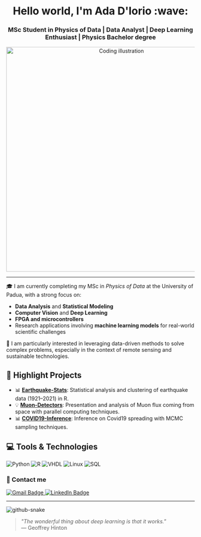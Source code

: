 <h1 align="center"> Hello world, I'm Ada D'Iorio :wave:</h1>
<h3 align="center">MSc Student in Physics of Data | Data Analyst | Deep Learning Enthusiast | Physics Bachelor degree</h3>

<p align="center">
  <img src="https://user-images.githubusercontent.com/74038190/212750155-3ceddfbd-19d3-40a3-87af-8d329c8323c4.gif" width="600" alt="Coding illustration" />
</p>

----

🎓 I am currently completing my MSc in *Physics of Data* at the University of Padua, with a strong focus on:

- **Data Analysis** and **Statistical Modeling**
- **Computer Vision** and **Deep Learning**
- **FPGA and microcontrollers**
- Research applications involving **machine learning models** for real-world scientific challenges

📌 I am particularly interested in leveraging data-driven methods to solve complex problems, especially in the context of remote sensing and sustainable technologies.

## 🚀 Highlight Projects

- 📊 [**Earthquake-Stats**](https://github.com/adadiorio/Earthquake-Stats): Statistical analysis and clustering of earthquake data (1921–2021) in R.
- 💡 [**Muon-Detectors**](https://github.com/adadiorio/MAPD-B-Muon-Batch-Analysis): Presentation and analysis of Muon flux coming from space with parallel computing techniques.
- 📊 [**COVID19-Inference**](https://github.com/adadiorio/InformationTheory_Project): Inference on Covid19 spreading with MCMC sampling techniques.

## :computer: Tools & Technologies

![Python](https://img.shields.io/badge/Python-3776AB?style=for-the-badge&logo=python&logoColor=white)
![R](https://img.shields.io/badge/R-276DC3?style=for-the-badge&logo=r&logoColor=white)
![VHDL](https://img.shields.io/badge/VHDL-0175C2?style=for-the-badge&logo=verilog&logoColor=white)
![Linux](https://img.shields.io/badge/Linux-FCC624?style=for-the-badge&logo=linux&logoColor=black)
![SQL](https://img.shields.io/badge/SQL-4479A1?style=for-the-badge&logo=sqlite&logoColor=white)


### :round_pushpin: Contact me

<a href="mailto:ada.diorio@gmail.com">
  <img src="https://img.shields.io/badge/Gmail-D14836?style=for-the-badge&logo=gmail&logoColor=white" alt="Gmail Badge"/>
</a>
<a href="https://www.linkedin.com/in/ada-d-iorio-330097294/" target="_blank">
  <img src="https://img.shields.io/badge/LinkedIn-0077B5?style=for-the-badge&logo=linkedin&logoColor=white" alt="LinkedIn Badge"/>
</a>

---




<picture>
  <source media="(prefers-color-scheme: dark)" srcset="https://raw.githubusercontent.com/tobiasmeyhoefer/tobiasmeyhoefer/output/github-snake-dark.svg" />
  <source media="(prefers-color-scheme: light)" srcset="https://raw.githubusercontent.com/tobiasmeyhoefer/tobiasmeyhoefer/output/github-snake.svg" />
  <img alt="github-snake" src="https://raw.githubusercontent.com/tobiasmeyhoefer/tobiasmeyhoefer/output/github-snake.svg" />
</picture>


> *"The wonderful thing about deep learning is that it works."*  
> — Geoffrey Hinton

